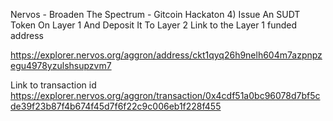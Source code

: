 Nervos - Broaden The Spectrum - Gitcoin Hackaton
4) Issue An SUDT Token On Layer 1 And Deposit It To Layer 2
Link to the Layer 1 funded address

https://explorer.nervos.org/aggron/address/ckt1qyq26h9nelh604m7azpnpzegu4978yzulshsupzvm7


Link to transaction id
https://explorer.nervos.org/aggron/transaction/0x4cdf51a0bc96078d7bf5cde39f23b87f4b674f45d7f6f22c9c006eb1f228f455

